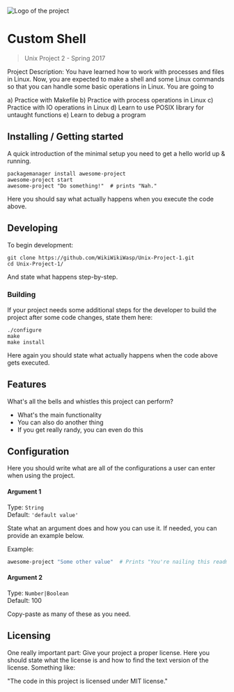 ![Logo of the project](http://www.txstate.edu/cache7c04ddd68031e2bc11c0d626f2c05657/imagehandler/scaler/gato-docs.its.txstate.edu/jcr:df0d6df7-b40f-41c2-a24f-9fb102d5ef2e/Supercat%2BLogo.png?mode=fit&width=270)

# Custom Shell 
> Unix Project 2 - Spring 2017

Project Description:
You have learned how to work with processes and files in Linux. Now, you are expected to make a shell and some Linux commands so that you can handle some basic operations in Linux. You are going to

a) Practice with Makefile
b) Practice with process operations in Linux
c) Practice with IO operations in Linux
d) Learn to use POSIX library for untaught functions
e) Learn to debug a program


## Installing / Getting started

A quick introduction of the minimal setup you need to get a hello world up &
running.

```shell
packagemanager install awesome-project
awesome-project start
awesome-project "Do something!"  # prints "Nah."
```

Here you should say what actually happens when you execute the code above.

## Developing

To begin development:

```shell
git clone https://github.com/WikiWikiWasp/Unix-Project-1.git
cd Unix-Project-1/
```

And state what happens step-by-step.

### Building

If your project needs some additional steps for the developer to build the
project after some code changes, state them here:

```shell
./configure
make
make install
```

Here again you should state what actually happens when the code above gets
executed.

## Features

What's all the bells and whistles this project can perform?
* What's the main functionality
* You can also do another thing
* If you get really randy, you can even do this

## Configuration

Here you should write what are all of the configurations a user can enter when
using the project.

#### Argument 1
Type: `String`  
Default: `'default value'`

State what an argument does and how you can use it. If needed, you can provide
an example below.

Example:
```bash
awesome-project "Some other value"  # Prints "You're nailing this readme!"
```

#### Argument 2
Type: `Number|Boolean`  
Default: 100

Copy-paste as many of these as you need.

## Licensing

One really important part: Give your project a proper license. Here you should
state what the license is and how to find the text version of the license.
Something like:

"The code in this project is licensed under MIT license."
